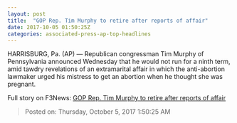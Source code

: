 ```yaml
---
layout: post
title:  "GOP Rep. Tim Murphy to retire after reports of affair"
date: 2017-10-05 01:50:25Z
categories: associated-press-ap-top-headlines
---
```


HARRISBURG, Pa. (AP) — Republican congressman Tim Murphy of Pennsylvania announced Wednesday that he would not run for a ninth term, amid tawdry revelations of an extramarital affair in which the anti-abortion lawmaker urged his mistress to get an abortion when he thought she was pregnant.


Full story on F3News: [GOP Rep. Tim Murphy to retire after reports of affair](http://www.f3nws.com/n/2ajzrC)

> Posted on: Thursday, October 5, 2017 1:50:25 AM
